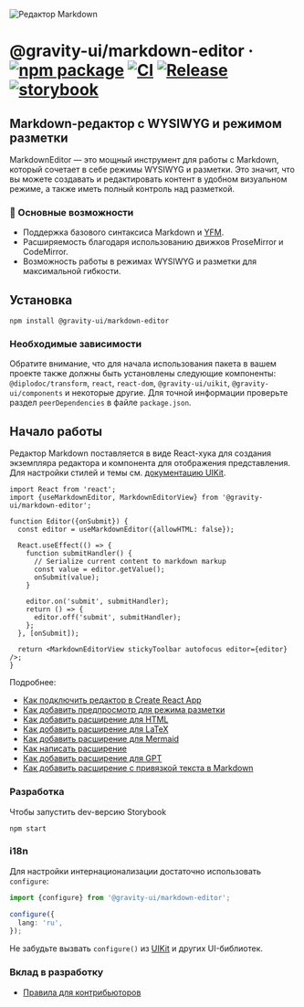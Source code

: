 ![Редактор Markdown](https://github.com/user-attachments/assets/0b4e5f65-54cf-475f-9c68-557a4e9edb46)

# @gravity-ui/markdown-editor &middot; [![npm package](https://img.shields.io/npm/v/@gravity-ui/markdown-editor)](https://www.npmjs.com/package/@gravity-ui/markdown-editor) [![CI](https://img.shields.io/github/actions/workflow/status/gravity-ui/markdown-editor/ci.yml?branch=main&label=CI)](https://github.com/gravity-ui/markdown-editor/actions/workflows/ci.yml?query=branch:main) [![Release](https://img.shields.io/github/actions/workflow/status/gravity-ui/markdown-editor/release.yml?branch=main&label=Release)](https://github.com/gravity-ui/markdown-editor/actions/workflows/release.yml?query=branch:main) [![storybook](https://img.shields.io/badge/Storybook-deployed-ff4685)](https://preview.gravity-ui.com/md-editor/)

## Markdown-редактор с WYSIWYG и режимом разметки

MarkdownEditor — это мощный инструмент для работы с Markdown, который сочетает в себе режимы WYSIWYG и разметки. Это значит, что вы можете создавать и редактировать контент в удобном визуальном режиме, а также иметь полный контроль над разметкой.

### 🔧 Основные возможности

- Поддержка базового синтаксиса Markdown и [YFM](https://ydocs.tech).
- Расширяемость благодаря использованию движков ProseMirror и CodeMirror.
- Возможность работы в режимах WYSIWYG и разметки для максимальной гибкости.

## Установка

```shell
npm install @gravity-ui/markdown-editor
```

### Необходимые зависимости

Обратите внимание, что для начала использования пакета в вашем проекте также должны быть установлены следующие компоненты: `@diplodoc/transform`, `react`, `react-dom`, `@gravity-ui/uikit`, `@gravity-ui/components` и некоторые другие. Для точной информации проверьте раздел `peerDependencies` в файле `package.json`.

## Начало работы

Редактор Markdown поставляется в виде React-хука для создания экземпляра редактора и компонента для отображения представления.\
Для настройки стилей и темы см. [документацию UIKit](https://github.com/gravity-ui/uikit?tab=readme-ov-file#styles).

```tsx
import React from 'react';
import {useMarkdownEditor, MarkdownEditorView} from '@gravity-ui/markdown-editor';

function Editor({onSubmit}) {
  const editor = useMarkdownEditor({allowHTML: false});

  React.useEffect(() => {
    function submitHandler() {
      // Serialize current content to markdown markup
      const value = editor.getValue();
      onSubmit(value);
    }

    editor.on('submit', submitHandler);
    return () => {
      editor.off('submit', submitHandler);
    };
  }, [onSubmit]);

  return <MarkdownEditorView stickyToolbar autofocus editor={editor} />;
}
```
Подробнее:
- [Как подключить редактор в Create React App](https://preview.gravity-ui.com/md-editor/?path=/docs/docs-getting-started-create-react-app--docs)
- [Как добавить предпросмотр для режима разметки](https://preview.gravity-ui.com/md-editor/?path=/docs/docs-getting-started-preview--docs)
- [Как добавить расширение для HTML](https://preview.gravity-ui.com/md-editor/?path=/docs/docs-extensions-html-block--docs)
- [Как добавить расширение для LaTeX](https://preview.gravity-ui.com/md-editor/?path=/docs/docs-extensions-latex-extension--docs)
- [Как добавить расширение для Mermaid](https://preview.gravity-ui.com/md-editor/?path=/docs/docs-extensions-mermaid-extension--docs)
- [Как написать расширение](https://preview.gravity-ui.com/md-editor/?path=/docs/docs-develop-extension-creation--docs)
- [Как добавить расширение для GPT](https://preview.gravity-ui.com/md-editor/?path=/docs/docs-extensions-gpt--docs)
- [Как добавить расширение с привязкой текста в Markdown](https://preview.gravity-ui.com/md-editor/?path=/docs/docs-develop-extension-with-popup--docs)

### Разработка
Чтобы запустить dev-версию Storybook

```shell
npm start
```


### i18n

Для настройки интернационализации достаточно использовать `configure`:

```typescript
import {configure} from '@gravity-ui/markdown-editor';

configure({
  lang: 'ru',
});
```

Не забудьте вызвать `configure()` из [UIKit](https://github.com/gravity-ui/uikit?tab=readme-ov-file#i18n) и других UI-библиотек.

### Вклад в разработку

- [Правила для контрибьюторов](https://preview.gravity-ui.com/md-editor/?path=/docs/docs-contributing--docs)